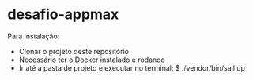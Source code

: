 # desafio-appmax

Para instalação:
- Clonar o projeto deste repositório
- Necessário ter o Docker instalado e rodando
- Ir até a pasta de projeto e executar no terminal: $ ./vendor/bin/sail up

